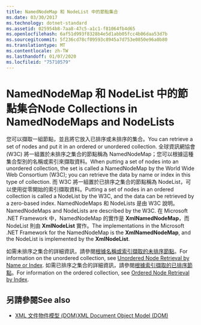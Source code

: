 ```yaml
---
title: NamedNodeMap 和 NodeList 中的節點集合
ms.date: 03/30/2017
ms.technology: dotnet-standard
ms.assetid: 025954b8-7aa8-47c5-a1c1-f81064fb4d65
ms.openlocfilehash: 6af51d993f8328b4e5d1abb05fcc4b06daa53d7b
ms.sourcegitcommit: 5f236cd78cf09593c8945a7d753e0850e96a0b80
ms.translationtype: MT
ms.contentlocale: zh-TW
ms.lasthandoff: 01/07/2020
ms.locfileid: "75710579"
---
```

# <a name="node-collections-in-namednodemaps-and-nodelists"></a><span data-ttu-id="cfd86-102">NamedNodeMap 和 NodeList 中的節點集合</span><span class="sxs-lookup"><span data-stu-id="cfd86-102">Node Collections in NamedNodeMaps and NodeLists</span></span>
<span data-ttu-id="cfd86-103">您可以擷取一組節點，並且將它放入已排序或未排序的集合。</span><span class="sxs-lookup"><span data-stu-id="cfd86-103">You can retrieve a set of nodes and put it in an ordered or unordered collection.</span></span> <span data-ttu-id="cfd86-104">全球資訊網協會 (W3C) 將一組置於未排序之集合的節點稱為 NamedNodeMap；您可以根據這種集合型別的名稱或索引來擷取資料。</span><span class="sxs-lookup"><span data-stu-id="cfd86-104">When putting a set of nodes into an unordered collection, the set is called a NamedNodeMap by the World Wide Web Consortium (W3C); you can retrieve the data by name or index in this type of collection.</span></span> <span data-ttu-id="cfd86-105">而 W3C 將一組置於已排序之集合的節點稱為 NodeList，可以使用從零開始的索引擷取資料。</span><span class="sxs-lookup"><span data-stu-id="cfd86-105">Putting a set of nodes in an ordered collection is called a NodeList by the W3C, and the data can be retrieved by a zero-based index.</span></span> <span data-ttu-id="cfd86-106">NamedNodeMaps 和 NodeLists 是由 W3C 說明。</span><span class="sxs-lookup"><span data-stu-id="cfd86-106">NamedNodeMaps and NodeLists are described by the W3C.</span></span> <span data-ttu-id="cfd86-107">在 Microsoft .NET Framework 中，NamedNodeMap 的實作是 **XmlNamedNodeMap**，而 NodeList 則由 **XmlNodeList** 實作。</span><span class="sxs-lookup"><span data-stu-id="cfd86-107">The implementations in the Microsoft .NET Framework for the NamedNodeMap is the **XmlNamedNodeMap**, and the NodeList is implemented by the **XmlNodeList**.</span></span>  
  
 <span data-ttu-id="cfd86-108">如需未排序之集合的詳細資訊，請參閱[根據名稱或索引擷取的未排序節點](../../../../docs/standard/data/xml/unordered-node-retrieval-by-name-or-index.md)。</span><span class="sxs-lookup"><span data-stu-id="cfd86-108">For information on the unordered collection, see [Unordered Node Retrieval by Name or Index](../../../../docs/standard/data/xml/unordered-node-retrieval-by-name-or-index.md).</span></span> <span data-ttu-id="cfd86-109">如需已排序之集合的詳細資訊，請參閱[根據索引擷取的已排序節點](../../../../docs/standard/data/xml/ordered-node-retrieval-by-index.md)。</span><span class="sxs-lookup"><span data-stu-id="cfd86-109">For information on the ordered collection, see [Ordered Node Retrieval by Index](../../../../docs/standard/data/xml/ordered-node-retrieval-by-index.md).</span></span>  
  
## <a name="see-also"></a><span data-ttu-id="cfd86-110">另請參閱</span><span class="sxs-lookup"><span data-stu-id="cfd86-110">See also</span></span>

- [<span data-ttu-id="cfd86-111">XML 文件物件模型 (DOM)</span><span class="sxs-lookup"><span data-stu-id="cfd86-111">XML Document Object Model (DOM)</span></span>](../../../../docs/standard/data/xml/xml-document-object-model-dom.md)
